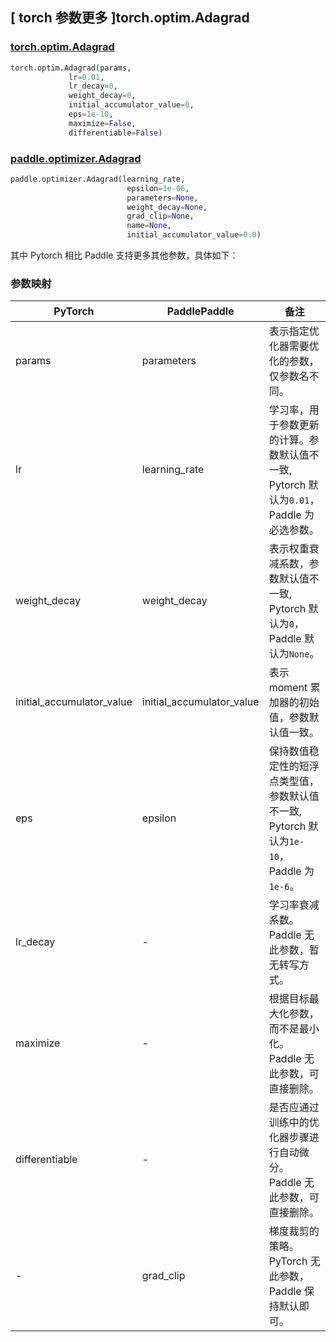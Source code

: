 ## [ torch 参数更多 ]torch.optim.Adagrad

### [torch.optim.Adagrad](https://pytorch.org/docs/stable/generated/torch.optim.Adagrad.html)

```python
torch.optim.Adagrad(params,
             lr=0.01,
             lr_decay=0,
             weight_decay=0,
             initial_accumulator_value=0,
             eps=1e-10,
             maximize=False,
             differentiable=False)
```

### [paddle.optimizer.Adagrad](https://www.paddlepaddle.org.cn/documentation/docs/zh/api/paddle/optimizer/Adagrad_cn.html)

```python
paddle.optimizer.Adagrad(learning_rate,
                          epsilon=1e-06,
                          parameters=None,
                          weight_decay=None,
                          grad_clip=None,
                          name=None,
                          initial_accumulator_value=0.0)
```

其中 Pytorch 相比 Paddle 支持更多其他参数，具体如下：

### 参数映射

| PyTorch                             | PaddlePaddle | 备注                                                                    |
| ----------------------------------- | ------------ | ----------------------------------------------------------------------- |
| params     | parameters           | 表示指定优化器需要优化的参数，仅参数名不同。                      |
| lr     | learning_rate       | 学习率，用于参数更新的计算。参数默认值不一致, Pytorch 默认为`0.01`， Paddle 为必选参数。                          |
| weight_decay           | weight_decay     | 表示权重衰减系数，参数默认值不一致, Pytorch 默认为`0`， Paddle 默认为`None`。         |
| initial_accumulator_value   | initial_accumulator_value   | 表示 moment 累加器的初始值，参数默认值一致。                       |
| eps       | epsilon        | 保持数值稳定性的短浮点类型值，参数默认值不一致, Pytorch 默认为`1e-10`， Paddle 为`1e-6`。                           |
| lr_decay           | -     | 学习率衰减系数。Paddle 无此参数，暂无转写方式。         |
| maximize           | -     | 根据目标最大化参数，而不是最小化。Paddle 无此参数，可直接删除。         |
| differentiable      | -     | 是否应通过训练中的优化器步骤进行自动微分。Paddle 无此参数，可直接删除。         |
| -          | grad_clip            | 梯度裁剪的策略。 PyTorch 无此参数，Paddle 保持默认即可。       |
